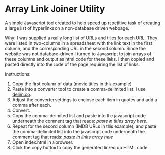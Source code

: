 # Array Link Joiner Utility
A simple Javascript tool created to help speed up repetitive task of creating a large list of hyperlinks on a non-database driven webpage.

Why:
I was supplied a really long list of URLs and titles for each URL. They were listed in two-columns in a spreadsheet with the link text in the first column, and the corresponding URL in the second column. Since the website was not database-driven I turned to Javascript to join arrays of these columns and output as html code for these links. I then copied and pasted directly into the code of the page requiring the list of links.

Instructions:
1. Copy the first column of data (movie titles in this example)
2. Paste into a converter tool to create a comma-delimited list. I use [delim.co](http://delim.co).
3. Adjust the converter settings to enclose each item in quotes and add a comma after each.
4. Convert.
5. Copy the comma-delimited list and paste into the javascript code underneath the comment tag that reads: *paste in titles array here*.
6. Repeat for the second column (IMDB URLs in this example), and paste the comma-delimited list into the javascript code underneath the comment tag that reads: *paste in links array here*
7. Open index.html in a browser.
8. Click the copy button to copy the generated linked up HTML code.
